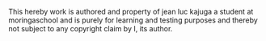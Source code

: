 This hereby work is authored and property of jean luc kajuga a student at moringaschool and is purely for learning and testing purposes and thereby not subject to any copyright claim by I, its author.
